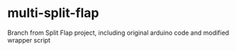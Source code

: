 # multi-split-flap
Branch from Split Flap project, including original arduino code and modified wrapper script
